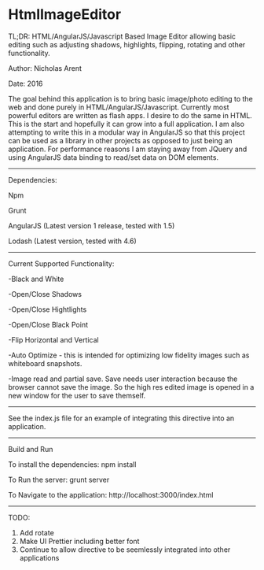 # HtmlImageEditor
TL;DR: HTML/AngularJS/Javascript Based Image Editor allowing basic editing such as adjusting shadows, highlights, flipping, rotating and other functionality.

Author: Nicholas Arent

Date: 2016

The goal behind this application is to bring basic image/photo editing to the web and done purely in HTML/AngularJS/Javascript. Currently most powerful editors are written as flash apps. I desire to do the same in HTML.
This is the start and hopefully it can grow into a full application. I am also attempting to write this in a modular way in AngularJS so that this project can be used as a library in other projects as opposed to just being an application. For performance reasons I am staying away from JQuery and using AngularJS data binding to read/set data on DOM elements.

----------------------------------------

Dependencies:

Npm

Grunt

AngularJS (Latest version 1 release, tested with 1.5)

Lodash (Latest version, tested with 4.6)

----------------------------------------

Current Supported Functionality:

-Black and White

-Open/Close Shadows

-Open/Close Hightlights

-Open/Close Black Point

-Flip Horizontal and Vertical

-Auto Optimize - this is intended for optimizing low fidelity images such as whiteboard snapshots.

-Image read and partial save. Save needs user interaction because the browser cannot save the image. So the high res edited image is opened in a new window for the user to save themself.

----------------------------------------

See the index.js file for an example of integrating this directive into an application.

----------------------------------------

Build and Run

To install the dependencies:
npm install

To Run the server:
grunt server

To Navigate to the application:
http://localhost:3000/index.html

----------------------------------------

TODO:

1. Add rotate
2. Make UI Prettier including better font
3. Continue to allow directive to be seemlessly integrated into other applications
